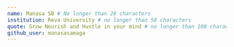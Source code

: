 ```yaml
---
name: Manasa SB # No longer than 28 characters
institution: Reva University # no longer than 58 characters
quote: Grow Nourish and Hustle in your mind # no longer than 100 characters, avoid using quotes(") to guarantee the format remains the same.
github_user: manasasamaga
---
```

